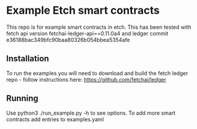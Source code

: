 # Example Etch smart contracts
This repo is for example smart contracts in etch. This has been tested with fetch api version fetchai-ledger-api==0.11.0a4
 and ledger commit e36188bac349bfc90baa80326b054bbea5354afe


## Installation
To run the examples you will need to download and build the fetch ledger repo - follow instructions here: https://github.com/fetchai/ledger

## Running
Use python3 ./run_example.py -h to see options. 
To add more smart contracts add entries to examples.yaml